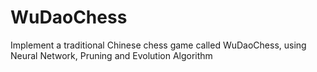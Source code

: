 # WuDaoChess
Implement a traditional Chinese chess game called WuDaoChess, using Neural Network, Pruning and Evolution Algorithm
